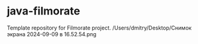 # java-filmorate
Template repository for Filmorate project.
/Users/dmitry/Desktop/Снимок экрана 2024-09-09 в 16.52.54.png